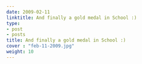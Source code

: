 ```yaml
---
date: 2009-02-11
linktitle: And finally a gold medal in School :)
type:
- post
- posts
title: And finally a gold medal in School :)
cover : "feb-11-2009.jpg"
weight: 10
---
```

